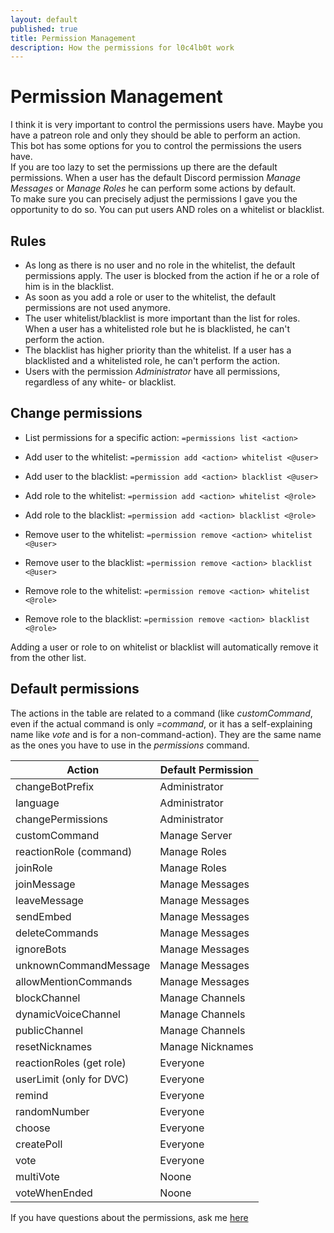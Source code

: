 ```yaml
---
layout: default
published: true
title: Permission Management
description: How the permissions for l0c4lb0t work
---
```

# Permission Management
I think it is very important to control the permissions users have. Maybe you have a patreon role and only they should be able to perform an action.<br>
This bot has some options for you to control the permissions the users have.<br>
If you are too lazy to set the permissions up there are the default permissions. When a user has the default Discord permission *Manage Messages* or *Manage Roles* he can perform some actions by default.<br>
To make sure you can precisely adjust the permissions I gave you the opportunity to do so. You can put users AND roles on a whitelist or blacklist.

## Rules

* As long as there is no user and no role in the whitelist, the default permissions apply. The user is blocked from the action if he or a role of him is in the blacklist.
* As soon as you add a role or user to the whitelist, the default permissions are not used anymore.
* The user whitelist/blacklist is more important than the list for roles. When a user has a whitelisted role but he is blacklisted, he can't perform the action.
* The blacklist has higher priority than the whitelist. If a user has a blacklisted and a whitelisted role, he can't perform the action.
* Users with the permission *Administrator* have all permissions, regardless of any white- or blacklist.

## Change permissions
* List permissions for a specific action: `=permissions list <action>`

* Add user to the whitelist: `=permission add <action> whitelist <@user>`
* Add user to the blacklist: `=permission add <action> blacklist <@user>`
* Add role to the whitelist: `=permission add <action> whitelist <@role>`
* Add role to the blacklist: `=permission add <action> blacklist <@role>`

* Remove user to the whitelist: `=permission remove <action> whitelist <@user>`
* Remove user to the blacklist: `=permission remove <action> blacklist <@user>`
* Remove role to the whitelist: `=permission remove <action> whitelist <@role>`
* Remove role to the blacklist: `=permission remove <action> blacklist <@role>`

Adding a user or role to on whitelist or blacklist will automatically remove it from the other list.

## Default permissions
The actions in the table are related to a command (like *customCommand*, even if the actual command is only *=command*, or it has a self-explaining name like *vote* and is for a non-command-action). They are the same name as the ones you have to use in the *permissions* command.

| Action                   | Default Permission |
|--------------------------|--------------------|
| changeBotPrefix          | Administrator      |
| language                 | Administrator      |
| changePermissions        | Administrator      |
| customCommand            | Manage Server      |
| reactionRole (command)   | Manage Roles       |
| joinRole                 | Manage Roles       |
| joinMessage              | Manage Messages    |
| leaveMessage             | Manage Messages    |
| sendEmbed                | Manage Messages    |
| deleteCommands           | Manage Messages    |
| ignoreBots               | Manage Messages    |
| unknownCommandMessage    | Manage Messages    |
| allowMentionCommands     | Manage Messages    |
| blockChannel             | Manage Channels    |
| dynamicVoiceChannel      | Manage Channels    |
| publicChannel            | Manage Channels    |
| resetNicknames           | Manage Nicknames   |
| reactionRoles (get role) | Everyone           |
| userLimit (only for DVC) | Everyone           |
| remind                   | Everyone           |
| randomNumber             | Everyone           |
| choose                   | Everyone           |
| createPoll               | Everyone           |
| vote                     | Everyone           |
| multiVote                | Noone              |
| voteWhenEnded            | Noone              |

If you have questions about the permissions, ask me [here](https://l0c4lh057.github.io/discord.html)
